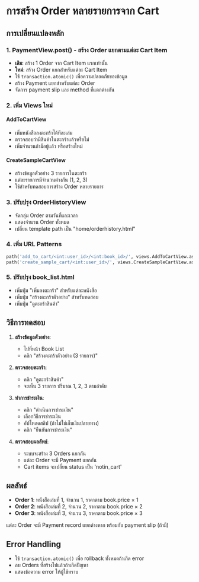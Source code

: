 # การสร้าง Order หลายรายการจาก Cart

## การเปลี่ยนแปลงหลัก

### 1. PaymentView.post() - สร้าง Order แยกตามแต่ละ Cart Item
- **เดิม**: สร้าง 1 Order จาก Cart Item แรกเท่านั้น
- **ใหม่**: สร้าง Order แยกสำหรับแต่ละ Cart Item
- ใช้ `transaction.atomic()` เพื่อความปลอดภัยของข้อมูล
- สร้าง Payment แยกสำหรับแต่ละ Order
- จัดการ payment slip และ method ที่แตกต่างกัน

### 2. เพิ่ม Views ใหม่

#### AddToCartView
- เพิ่มหนังสือลงตะกร้าได้ทีละเล่ม
- ตรวจสอบว่ามีสินค้าในตะกร้าแล้วหรือไม่
- เพิ่มจำนวนถ้ามีอยู่แล้ว หรือสร้างใหม่

#### CreateSampleCartView
- สร้างข้อมูลตัวอย่าง 3 รายการในตะกร้า
- แต่ละรายการมีจำนวนต่างกัน (1, 2, 3)
- ใช้สำหรับทดสอบการสร้าง Order หลายรายการ

### 3. ปรับปรุง OrderHistoryView
- จัดกลุ่ม Order ตามวันที่และเวลา
- แสดงจำนวน Order ทั้งหมด
- เปลี่ยน template path เป็น "home/orderhistory.html"

### 4. เพิ่ม URL Patterns
```python
path('add_to_cart/<int:user_id>/<int:book_id>/', views.AddToCartView.as_view(), name='add_to_cart'),
path('create_sample_cart/<int:user_id>/', views.CreateSampleCartView.as_view(), name='create_sample_cart'),
```

### 5. ปรับปรุง book_list.html
- เพิ่มปุ่ม "เพิ่มลงตะกร้า" สำหรับแต่ละหนังสือ
- เพิ่มปุ่ม "สร้างตะกร้าตัวอย่าง" สำหรับทดสอบ
- เพิ่มปุ่ม "ดูตะกร้าสินค้า"

## วิธีการทดสอบ

1. **สร้างข้อมูลตัวอย่าง**:
   - ไปที่หน้า Book List
   - คลิก "สร้างตะกร้าตัวอย่าง (3 รายการ)"

2. **ตรวจสอบตะกร้า**:
   - คลิก "ดูตะกร้าสินค้า"
   - จะเห็น 3 รายการ ปริมาณ 1, 2, 3 ตามลำดับ

3. **ทำการชำระเงิน**:
   - คลิก "ดำเนินการชำระเงิน"
   - เลือกวิธีการชำระเงิน
   - อัปโหลดสลิป (ถ้าไม่ใช่เก็บเงินปลายทาง)
   - คลิก "ยืนยันการชำระเงิน"

4. **ตรวจสอบผลลัพธ์**:
   - ระบบจะสร้าง 3 Orders แยกกัน
   - แต่ละ Order จะมี Payment แยกกัน
   - Cart items จะเปลี่ยน status เป็น 'notin_cart'

## ผลลัพธ์

- **Order 1**: หนังสือเล่มที่ 1, จำนวน 1, ราคาตาม book.price × 1
- **Order 2**: หนังสือเล่มที่ 2, จำนวน 2, ราคาตาม book.price × 2  
- **Order 3**: หนังสือเล่มที่ 3, จำนวน 3, ราคาตาม book.price × 3

แต่ละ Order จะมี Payment record แยกต่างหาก พร้อมกับ payment slip (ถ้ามี)

## Error Handling

- ใช้ `transaction.atomic()` เพื่อ rollback ทั้งหมดถ้าเกิด error
- ลบ Orders ที่สร้างไปแล้วถ้าเกิดปัญหา
- แสดงข้อความ error ให้ผู้ใช้ทราบ
